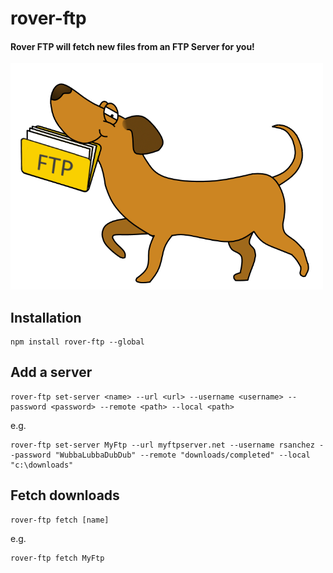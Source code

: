 # rover-ftp

#### Rover FTP will fetch new files from an FTP Server for you!

<img src="https://raw.githubusercontent.com/codeandcats/rover-ftp/master/rover-ftp.png" width="500px" />

## Installation

```
npm install rover-ftp --global
```

## Add a server

```
rover-ftp set-server <name> --url <url> --username <username> --password <password> --remote <path> --local <path>
```

e.g.

```
rover-ftp set-server MyFtp --url myftpserver.net --username rsanchez --password "WubbaLubbaDubDub" --remote "downloads/completed" --local "c:\downloads"
```

## Fetch downloads

```
rover-ftp fetch [name]
```

e.g.

```
rover-ftp fetch MyFtp
```
